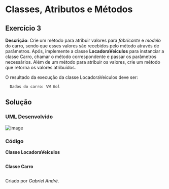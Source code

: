 # Classes, Atributos e Métodos

## Exercício 3
**Descrição**: Crie um método para atribuir valores para _fabricante_ e _modelo_ do carro, sendo que esses valores são recebidos pelo método através de parâmetros. Após, implemente a classe **LocadoraVeiculos** para instanciar a classe Carro, chamar o método correspondente e passar os parâmetros necessários. Além de um método para atribuir os valores, crie um método que retorna os valores atribuídos. 


O resultado da execução da classe LocadoraVeiculos deve ser:
~~~
  Dados do carro: VW Gol
~~~

## Solução

### UML Desenvolvido
![image](https://github.com/gabrielandre-math/AcademiaJavaAtos/assets/60861872/af7f4e97-99fc-4c99-ba84-023a07b96e93)


### Código
**Classe LocadoraVeiculos**
~~~java

~~~

**Classe Carro**
~~~java

~~~



Criado por _Gabriel André._
